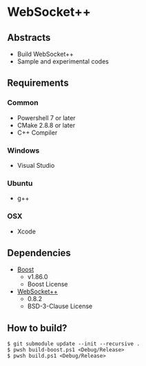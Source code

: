 # WebSocket++

## Abstracts

* Build WebSocket++
* Sample and experimental codes

## Requirements

### Common

* Powershell 7 or later
* CMake 2.8.8 or later
* C++ Compiler

### Windows

* Visual Studio

### Ubuntu

* g++

### OSX

* Xcode

## Dependencies

* [Boost](https://www.boost.org/)
  * v1.86.0
  * Boost License
* [WebSocket++](https://github.com/zaphoyd/websocketpp)
  * 0.8.2
  * BSD-3-Clause License

## How to build?

````shell
$ git submodule update --init --recursive .
$ pwsh build-boost.ps1 <Debug/Release>
$ pwsh build.ps1 <Debug/Release>
````